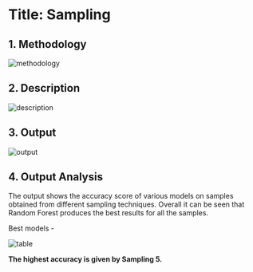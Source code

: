# **Title: Sampling**

## **1. Methodology**

![methodology](https://user-images.githubusercontent.com/72309401/219947197-2b4e2ee3-4c97-45a6-b91d-e8d51f4717e7.png)

## **2. Description**

![description](https://user-images.githubusercontent.com/72309401/219947186-57fb9786-430e-40d0-b378-54ebb724946d.png)

## **3. Output**

![output](https://user-images.githubusercontent.com/72309401/219947178-4779a29a-c2a0-4ede-a42d-28f1425a66c0.png)

## **4. Output Analysis**
The output shows the accuracy score of various models on samples obtained from different sampling techniques.
Overall it can be seen that Random Forest produces the best results for all the samples.

Best models - 

![table](https://user-images.githubusercontent.com/72309401/219947120-7e1c7a85-128b-4378-b966-3959d6392085.png)



**The highest accuracy is given by Sampling 5.**
